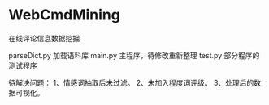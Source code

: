 # WebCmdMining
在线评论信息数据挖掘


parseDict.py  加载语料库
main.py   主程序，待修改重新整理
test.py       部分程序的测试程序


待解决问题：
1、情感词抽取后未过滤。
2、未加入程度词评级。
3、处理后的数据可视化。